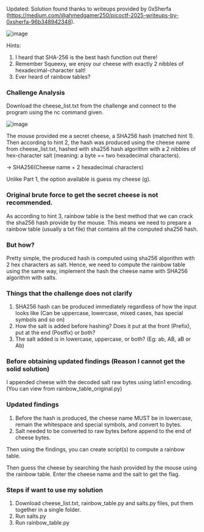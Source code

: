Updated: Solution found thanks to writeups provided by 0xSherfa (https://medium.com/@ahmedgamer250/picoctf-2025-writeups-by-0xsherfa-96b348942348).

![image](https://github.com/user-attachments/assets/730378af-a81e-4a02-bb5b-2972276650b3)

Hints:
1. I heard that SHA-256 is the best hash function out there!
2. Remember Squeexy, we enjoy our cheese with exactly 2 nibbles of hexadecimal-character salt!
3. Ever heard of rainbow tables?

### Challenge Analysis
Download the cheese_list.txt from the challenge and connect to the program using the nc command given.

![image](https://github.com/user-attachments/assets/396b8bb4-290c-4b83-981e-b3ffec4b8330)

The mouse provided me a secret cheese, a SHA256 hash (matched hint 1). Then according to hint 2, the hash was produced using the cheese name from cheese_list.txt, hashed with sha256 hash algorithm with a 2 nibbles of hex-character salt (meaning: a byte == two hexadecimal characters). 

-> SHA256(Cheese name + 2 hexadecimal characters)

Unlike Part 1, the option available is guess my cheese (g). 

### Original brute force to get the secret cheese is not recommended.
As according to hint 3, rainbow table is the best method that we can crack the sha256 hash provide by the mouse. This means we need to prepare a rainbow table (usually a txt file) that contains all the computed sha256 hash.

### But how?
Pretty simple, the produced hash is computed using sha256 algorithm with 2 hex characters as salt. Hence, we need to compute the rainbow table using the same way, implement the hash the cheese name with SHA256 algorithm with salts. 

### Things that the challenge does not clarify
1. SHA256 hash can be produced immediately regardless of how the input looks like (Can be uppercase, lowercase, mixed cases, has special symbols and so on)
2. How the salt is added before hashing? Does it put at the front (Prefix), put at the end (Postfix) or both?
3. The salt added is in lowercase, uppercase, or both? (Eg: ab, AB, aB or Ab)

### Before obtaining updated findings (Reason I cannot get the solid solution)
I appended cheese with the decoded salt raw bytes using latin1 encoding. (You can view from rainbow_table_original.py)

### Updated findings
1. Before the hash is produced, the cheese name MUST be in lowercase, remain the whitespace and special symbols, and convert to bytes.
2. Salt needed to be converted to raw bytes before append to the end of cheese bytes.

Then using the findings, you can create script(s) to compute a rainbow table.

Then guess the cheese by searching the hash provided by the mouse using the rainbow table. Enter the cheese name and the salt to get the flag.

### Steps if want to use my solution
1. Download cheese_list.txt, rainbow_table.py and salts.py files, put them together in a single folder.
2. Run salts.py
3. Run rainbow_table.py
